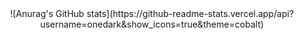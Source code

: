 
<div align="center">
![Anurag's GitHub stats](https://github-readme-stats.vercel.app/api?username=onedark&show_icons=true&theme=cobalt)
</div>


